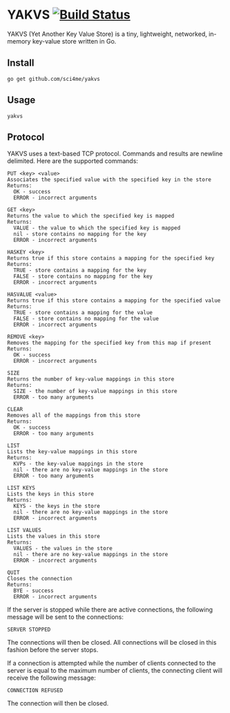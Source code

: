 # YAKVS [![Build Status](https://travis-ci.org/sci4me/yakvs.svg?branch=master)](https://travis-ci.org/sci4me/yakvs)

YAKVS (Yet Another Key Value Store) is a tiny, lightweight, networked, in-memory key-value store written in Go.

## Install

    go get github.com/sci4me/yakvs

## Usage

    yakvs 

## Protocol

YAKVS uses a text-based TCP protocol. Commands and results are newline delimited. Here are the supported commands:

    PUT <key> <value>
    Associates the specified value with the specified key in the store
    Returns: 
      OK - success
      ERROR - incorrect arguments

    GET <key>
    Returns the value to which the specified key is mapped
    Returns:
      VALUE - the value to which the specified key is mapped
      nil - store contains no mapping for the key
      ERROR - incorrect arguments

    HASKEY <key>
    Returns true if this store contains a mapping for the specified key
    Returns:
      TRUE - store contains a mapping for the key
      FALSE - store contains no mapping for the key
      ERROR - incorrect arguments

    HASVALUE <value>
    Returns true if this store contains a mapping for the specified value
    Returns:
      TRUE - store contains a mapping for the value
      FALSE - store contains no mapping for the value
      ERROR - incorrect arguments

    REMOVE <key>
    Removes the mapping for the specified key from this map if present
    Returns:
      OK - success
      ERROR - incorrect arguments

    SIZE
    Returns the number of key-value mappings in this store
    Returns:
      SIZE - the number of key-value mappings in this store
      ERROR - too many arguments

    CLEAR
    Removes all of the mappings from this store
    Returns:
      OK - success
      ERROR - too many arguments

    LIST
    Lists the key-value mappings in this store
    Returns:
      KVPs - the key-value mappings in the store
      nil - there are no key-value mappings in the store
      ERROR - too many arguments

    LIST KEYS
    Lists the keys in this store
    Returns:
      KEYS - the keys in the store
      nil - there are no key-value mappings in the store
      ERROR - incorrect arguments

    LIST VALUES
    Lists the values in this store
    Returns:
      VALUES - the values in the store
      nil - there are no key-value mappings in the store
      ERROR - incorrect arguments

    QUIT
    Closes the connection
    Returns:
      BYE - success
      ERROR - incorrect arguments

If the server is stopped while there are active connections, the following message will be sent to the connections:
```
SERVER STOPPED
```
The connections will then be closed. All connections will be closed in this fashion before the server stops.

If a connection is attempted while the number of clients connected to the server is equal to the maximum number of clients, the connecting client will receive the following message:
```
CONNECTION REFUSED
```
The connection will then be closed.